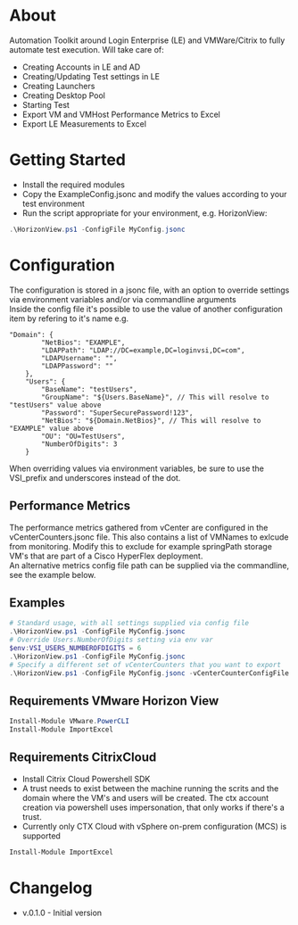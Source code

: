 # About
Automation Toolkit around Login Enterprise (LE) and VMWare/Citrix to fully automate test execution.
Will take care of:
* Creating Accounts in LE and AD
* Creating/Updating Test settings in LE
* Creating Launchers
* Creating Desktop Pool
* Starting Test
* Export VM and VMHost Performance Metrics to Excel
* Export LE Measurements to Excel

# Getting Started
* Install the required modules
* Copy the ExampleConfig.jsonc and modify the values according to your test environment
* Run the script appropriate for your environment, e.g. HorizonView:
```powershell
.\HorizonView.ps1 -ConfigFile MyConfig.jsonc
```
# Configuration
The configuration is stored in a jsonc file, with an option to override settings via environment variables and/or via commandline arguments  
Inside the config file it's possible to use the value of another configuration item by refering to it's name
e.g.
```jsonc
"Domain": {
        "NetBios": "EXAMPLE",
        "LDAPPath": "LDAP://DC=example,DC=loginvsi,DC=com",
        "LDAPUsername": "",
        "LDAPPassword": ""
    },
    "Users": {
        "BaseName": "testUsers",
        "GroupName": "${Users.BaseName}", // This will resolve to "testUsers" value above
        "Password": "SuperSecurePassword!123",
        "NetBios": "${Domain.NetBios}", // This will resolve to "EXAMPLE" value above
        "OU": "OU=TestUsers",
        "NumberOfDigits": 3
    }
```
When overriding values via environment variables, be sure to use the VSI_prefix and underscores instead of the dot.
## Performance Metrics
The performance metrics gathered from vCenter are configured in the vCenterCounters.jsonc file. This also contains a list of VMNames to exlcude from monitoring. Modify this to exclude for example springPath storage VM's that are part of a Cisco HyperFlex deployment.  
An alternative metrics config file path can be supplied via the commandline, see the example below.
## Examples
```powershell
# Standard usage, with all settings supplied via config file
.\HorizonView.ps1 -ConfigFile MyConfig.jsonc
# Override Users.NumberOfDigits setting via env var
$env:VSI_USERS_NUMBEROFDIGITS = 6
.\HorizonView.ps1 -ConfigFile MyConfig.jsonc
# Specify a different set of vCenterCounters that you want to export
.\HorizonView.ps1 -ConfigFile MyConfig.jsonc -vCenterCounterConfigFile MyvCenterCounterConfig.jsonc
```
## Requirements VMware Horizon View
```powershell 
Install-Module VMware.PowerCLI
Install-Module ImportExcel
```

## Requirements CitrixCloud
* Install Citrix Cloud Powershell SDK
* A trust needs to exist between the machine running the scrits and the domain where the VM's and users will be created. The ctx account creation via powershell uses impersonation, that only works if there's a trust.
* Currently only CTX Cloud with vSphere on-prem configuration (MCS) is supported
```powershell 
Install-Module ImportExcel
```

# Changelog
* v.0.1.0 - Initial version